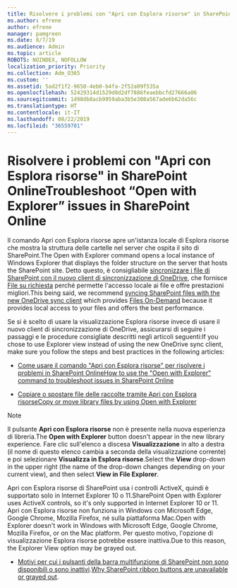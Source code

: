 ```yaml
---
title: Risolvere i problemi con "Apri con Esplora risorse" in SharePoint Online
ms.author: efrene
author: efrene
manager: pamgreen
ms.date: 8/7/19
ms.audience: Admin
ms.topic: article
ROBOTS: NOINDEX, NOFOLLOW
localization_priority: Priority
ms.collection: Adm_O365
ms.custom: ''
ms.assetid: 5ad2f1f2-9650-4eb0-b4fa-2f52a09f535a
ms.openlocfilehash: 52429314d1529d0d2df7886feaebbcfd27666a06
ms.sourcegitcommit: 1d98db8acb9959aba3b5e308a567ade6b62da56c
ms.translationtype: HT
ms.contentlocale: it-IT
ms.lasthandoff: 08/22/2019
ms.locfileid: "36559701"
---
```

# <a name="troubleshoot-open-with-explorer-issues-in-sharepoint-online"></a><span data-ttu-id="b0ff7-102">Risolvere i problemi con "Apri con Esplora risorse" in SharePoint Online</span><span class="sxs-lookup"><span data-stu-id="b0ff7-102">Troubleshoot “Open with Explorer” issues in SharePoint Online</span></span>

<span data-ttu-id="b0ff7-103">Il comando Apri con Esplora risorse apre un'istanza locale di Esplora risorse che mostra la struttura delle cartelle nel server che ospita il sito di SharePoint.</span><span class="sxs-lookup"><span data-stu-id="b0ff7-103">The Open with Explorer command opens a local instance of Windows Explorer that displays the folder structure on the server that hosts the SharePoint site.</span></span> <span data-ttu-id="b0ff7-104">Detto questo, è consigliabile [sincronizzare i file di SharePoint con il nuovo client di sincronizzazione di OneDrive](https://support.office.com/article/sync-sharepoint-files-with-the-new-onedrive-sync-client-6de9ede8-5b6e-4503-80b2-6190f3354a88)</a>, che fornisce [File su richiesta](https://support.office.com/article/learn-about-onedrive-files-on-demand-0e6860d3-d9f3-4971-b321-7092438fb38e) perché permette l'accesso locale ai file e offre prestazioni migliori.</span><span class="sxs-lookup"><span data-stu-id="b0ff7-104">This being said, we recommend [syncing SharePoint files with the new OneDrive sync client](https://support.office.com/article/sync-sharepoint-files-with-the-new-onedrive-sync-client-6de9ede8-5b6e-4503-80b2-6190f3354a88)</a> which provides [Files On-Demand](https://support.office.com/article/learn-about-onedrive-files-on-demand-0e6860d3-d9f3-4971-b321-7092438fb38e) because it provides local access to your files and offers the best performance.</span></span>


<span data-ttu-id="b0ff7-105">Se si è scelto di usare la visualizzazione Esplora risorse invece di usare il nuovo client di sincronizzazione di OneDrive, assicurarsi di seguire i passaggi e le procedure consigliate descritti negli articoli seguenti:</span><span class="sxs-lookup"><span data-stu-id="b0ff7-105">If you chose to use Explorer view instead of using the new OneDrive sync client, make sure you follow the steps and best practices in the following articles:</span></span>

- [<span data-ttu-id="b0ff7-106">Come usare il comando "Apri con Esplora risorse" per risolvere i problemi in SharePoint Online</span><span class="sxs-lookup"><span data-stu-id="b0ff7-106">How to use the "Open with Explorer" command to troubleshoot issues in SharePoint Online</span></span>](https://support.office.com/article/How-to-use-the-Open-with-Explorer-command-to-troubleshoot-issues-in-SharePoint-Online-87155331-0c92-4224-a4c1-da5c21c4ade4)

- [<span data-ttu-id="b0ff7-107">Copiare o spostare file delle raccolte tramite Apri con Esplora risorse</span><span class="sxs-lookup"><span data-stu-id="b0ff7-107">Copy or move library files by using Open with Explorer</span></span>](https://support.office.com/article/copy-or-move-library-files-by-using-open-with-explorer-aaee7bfb-e2a1-42ee-8fc0-bcc0754f04d2)

> [!Note]  
> <span data-ttu-id="b0ff7-108">Il pulsante **Apri con Esplora risorse** non è presente nella nuova esperienza di libreria.</span><span class="sxs-lookup"><span data-stu-id="b0ff7-108">The **Open with Explorer** button doesn't appear in the new library experience.</span></span> <span data-ttu-id="b0ff7-109">Fare clic sull'elenco a discesa **Visualizzazione** in alto a destra (il nome di questo elenco cambia a seconda della visualizzazione corrente) e poi selezionare **Visualizza in Esplora risorse**.</span><span class="sxs-lookup"><span data-stu-id="b0ff7-109">Select the **View** drop-down in the upper right (the name of the drop-down changes depending on your current view), and then select **View in File Explorer**.</span></span>
>
 ><span data-ttu-id="b0ff7-110">Apri con Esplora risorse di SharePoint usa i controlli ActiveX, quindi è supportato solo in Internet Explorer 10 o 11.</span><span class="sxs-lookup"><span data-stu-id="b0ff7-110">SharePoint Open with Explorer uses ActiveX controls, so it's only supported in Internet Explorer 10 or 11.</span></span> <span data-ttu-id="b0ff7-111">Apri con Esplora risorse non funziona in Windows con Microsoft Edge, Google Chrome, Mozilla Firefox, né sulla piattaforma Mac.</span><span class="sxs-lookup"><span data-stu-id="b0ff7-111">Open with Explorer doesn't work in Windows with Microsoft Edge, Google Chrome, Mozilla Firefox, or on the Mac platform.</span></span> <span data-ttu-id="b0ff7-112">Per questo motivo, l'opzione di visualizzazione Esplora risorse potrebbe essere inattiva.</span><span class="sxs-lookup"><span data-stu-id="b0ff7-112">Due to this reason, the Explorer View option may be grayed out.</span></span>
>
> - <span data-ttu-id="b0ff7-113">[Motivi per cui i pulsanti della barra multifunzione di SharePoint non sono disponibili o sono inattivi](https://support.office.com/article/Why-SharePoint-ribbon-buttons-are-unavailable-48b0939a-2efb-4e79-b5e8-b2c4cb5d04ca).</span><span class="sxs-lookup"><span data-stu-id="b0ff7-113">[Why SharePoint ribbon buttons are unavailable or grayed out](https://support.office.com/article/Why-SharePoint-ribbon-buttons-are-unavailable-48b0939a-2efb-4e79-b5e8-b2c4cb5d04ca).</span></span>
  

